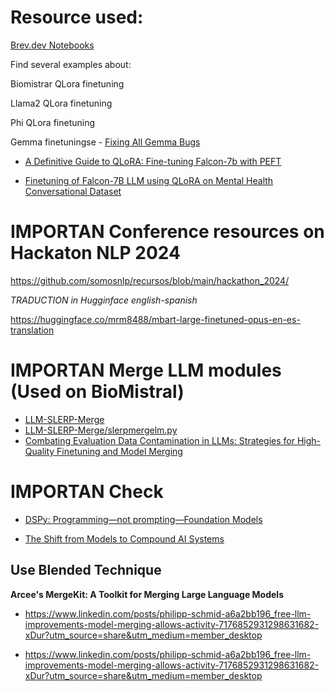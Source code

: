 # Resource used:

[Brev.dev Notebooks](https://github.com/brevdev/notebooks/blob/main/README.md)

 Find several examples about:

   Biomistrar QLora finetuning

   Llama2 QLora finetuning


   Phi QLora finetuning
   
   Gemma finetuningse 
     - [Fixing All Gemma Bugs](https://unsloth.ai/blog/gemma-bugs)

- [A Definitive Guide to QLoRA: Fine-tuning Falcon-7b with PEFT](https://medium.com/@amodwrites/a-definitive-guide-to-qlora-fine-tuning-falcon-7b-with-peft-78f500a1f337)

- [Finetuning of Falcon-7B LLM using QLoRA on Mental Health Conversational Dataset](https://github.com/iamarunbrahma/finetuned-qlora-falcon7b-medical)

# IMPORTAN Conference resources on Hackaton NLP 2024

https://github.com/somosnlp/recursos/blob/main/hackathon_2024/


*TRADUCTION in Hugginface english-spanish*

https://huggingface.co/mrm8488/mbart-large-finetuned-opus-en-es-translation


# IMPORTAN Merge LLM modules (Used on BioMistral) 

  - [LLM-SLERP-Merge](https://github.com/Digitous/LLM-SLERP-Merge)
  - [LLM-SLERP-Merge/slerpmergelm.py](https://github.com/Digitous/LLM-SLERP-Merge/blob/main/slerpmergelm.py)
  - [Combating Evaluation Data Contamination in LLMs: Strategies for High-Quality Finetuning and Model Merging ](https://huggingface.co/blog/rishiraj/merge-models-without-contamination#combating-evaluation-data-contamination-in-llms-strategies-for-high-quality-finetuning-and-model-merging)

#  IMPORTAN Check 
- [DSPy: Programming—not prompting—Foundation Models](https://github.com/stanfordnlp/dspy)

- [The Shift from Models to Compound AI Systems](https://bair.berkeley.edu/blog/2024/02/18/compound-ai-systems/)


## Use Blended Technique 

**Arcee's MergeKit: A Toolkit for Merging Large Language Models**
- https://www.linkedin.com/posts/philipp-schmid-a6a2bb196_free-llm-improvements-model-merging-allows-activity-7176852931298631682-xDur?utm_source=share&utm_medium=member_desktop

- https://www.linkedin.com/posts/philipp-schmid-a6a2bb196_free-llm-improvements-model-merging-allows-activity-7176852931298631682-xDur?utm_source=share&utm_medium=member_desktop


